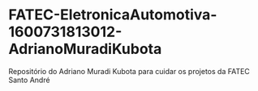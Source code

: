 # FATEC-EletronicaAutomotiva-1600731813012-AdrianoMuradiKubota
Repositório do Adriano Muradi Kubota para cuidar os projetos da FATEC Santo André
